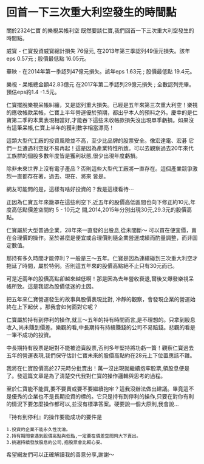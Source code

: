 # 回首一下三次重大利空發生的時間點

關於2324仁寶 的樂視呆帳利空
既然要談仁寶,我們回首一下三次重大利空發生的時間點。

威寶 - 
仁寶投資威寶總計損失 76億元,
在2013年第三季認列49億元損失。該年eps 0.57元 ; 股價最低點 16.05元。

華映 -
在2014年第一季認列47億元損失。該年eps 1.63元 ; 股價最低點 19.4元。

樂視 -
呆帳總金額42.83億元
在2017年第二季認列29億元損失 ; 全數認列完畢。預估eps約1.4 -1.5元。



仁寶擺脫樂視呆帳糾纏，又是認列重大損失。已經是五年來第三次重大利空！樂視的應收帳款呆帳，仁寶上半年營運優於預期，都出乎本人的預料之外。慶幸的是仁寶第二季的本業表現相當好,才能吞下這些未收帳款損失沒出現單季虧損。如果沒有這筆呆帳,仁寶上半年的獲利數字相當漂亮！


這類大型代工廠的投資風險並不高，至少比品牌的股票安全。像宏達電、宏碁 它們ㄧ旦遭遇利空就不易再起！這是因為產業特性所致。可以去觀察過去20年來代工族群的個股多數年度皆是獲利狀態,很少出現年度虧損。
 
除非未來世界上沒有電子產品？否則這些大型代工廠將一直存在。這個產業競爭激烈一直都存在著，過去、現在、將來 皆是。


網友可能問的是，這樣有啥好投資的？我是這樣看待⋯

正因為仁寶五年來籠罩在這些利空下,近五年的股價高低區間也向下修正約10元,年度高低點價差空間約 5 - 10元之
間,2014,2015年分別出現30元,29.3元的股價高點。


仁寶屬於大型普通企業，28年來一直發的出股息,從未間斷～
可以買在便宜價，賣在合理價的操作。至於甚麼是便宜或合理價則隨企業營運成績而酌量調整，而非固定數值。

那持有多久時間才能停利？一般是三～五年。仁寶是因為連續碰到三次重大利空才拖延了時間，屬於特例。否則這五年來的股價高點絕不止只有30元而已。


可是近兩年的股價高點卻越來越低啊！那是因為去年營收衰退,爾後又爆發樂視呆帳所致。這是我認為股價低迷的主因。

把五年來仁寶營運發生的故事與股價表現比對, 冷靜的觀察，會發現企業的營運始終在上下起伏 。那我會如何面對它呢？

仁寶屬於持有到停利的操作,就三～五年的持有時間而言,是不理想的。只拿到股息收入,尚未賺到價差。樂觀的看,中長期持有持續賺錢的公司不易賠錢。悲觀的看是一筆不成功的投資。

中長期持有股票是絕對不能被迫賣股票,否則多年堅持將功虧一簣！觀察仁寶過去五年的營運表現,我們保守估計仁寶未來的股價高點約在28元上下位置應該不難。

我將在仁寶股價高於27元時分批賣出！萬一沒出現就繼續抱牢股票,領股息便是了。發這篇文章是為了清楚交代我對仁寶的操作邏輯與思考的過程。

至於仁寶能不能買,要不要賣或要不要繼續抱牢？這我沒辦法做出建議。畢竟這不是優秀的企業也不是長期投資的標的。它只是持有到停利的操作,只要在對你有利的情況下要怎麼操作都可以,並沒有標準答案。硬要說一個大原則,我會說...


『持有到停利』的操作要能成功的要件是

```
1.投資的企業不能永久性沈淪。
2.持有期間會遇到股價高點與低點,一定要在價差空間夠大下賣出。
3.挑選持續發放股息的公司,抱股票會比較心安。
```
希望網友們可以正確解讀我的善意分享,謝謝～
